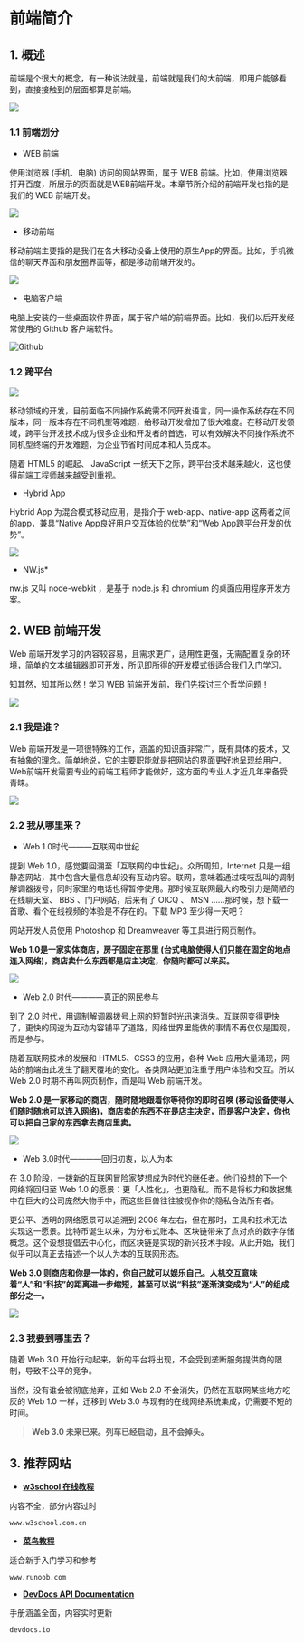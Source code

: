 # 前端简介

## 1. 概述

前端是个很大的概念，有一种说法就是，前端就是我们的大前端，即用户能够看到，直接接触到的层面都算是前端。

![](images/all.png)

### 1.1 前端划分

- WEB 前端

使用浏览器 (手机、电脑) 访问的网站界面，属于 WEB 前端。比如，使用浏览器打开百度，所展示的页面就是WEB前端开发。本章节所介绍的前端开发也指的是我们的 WEB 前端开发。

![](images/baidu.png) 

- 移动前端

移动前端主要指的是我们在各大移动设备上使用的原生App的界面。比如，手机微信的聊天界面和朋友圈界面等，都是移动前端开发的。

![](images/mobile.png)

- 电脑客户端

电脑上安装的一些桌面软件界面，属于客户端的前端界面。比如，我们以后开发经常使用的 Github 客户端软件。

![Github](images/github.png)

### 1.2 跨平台

![](images/huafen.png)

移动领域的开发，目前面临不同操作系统需不同开发语言，同一操作系统存在不同版本，同一版本存在不同机型等难题，给移动开发增加了很大难度。在移动开发领域，跨平台开发技术成为很多企业和开发者的首选，可以有效解决不同操作系统不同机型终端的开发难题，为企业节省时间成本和人员成本。

随着 HTML5 的崛起、 JavaScript 一统天下之际，跨平台技术越来越火，这也使得前端工程师越来越受到重视。

- Hybrid App

Hybrid App 为混合模式移动应用，是指介于 web-app、native-app 这两者之间的app，兼具“Native App良好用户交互体验的优势”和“Web App跨平台开发的优势”。

![](images/12.png)

- NW.js*

nw.js 又叫 node-webkit ，是基于 node.js 和 chromium 的桌面应用程序开发方案。

## 2. WEB 前端开发

Web 前端开发学习的内容较容易，且需求更广，适用性更强，无需配置复杂的环境，简单的文本编辑器即可开发，所见即所得的开发模式很适合我们入门学习。

知其然，知其所以然！学习 WEB 前端开发前，我们先探讨三个哲学问题！

![](images/2.jpg)

### 2.1 我是谁？

Web 前端开发是一项很特殊的工作，涵盖的知识面非常广，既有具体的技术，又有抽象的理念。简单地说，它的主要职能就是把网站的界面更好地呈现给用户。Web前端开发需要专业的前端工程师才能做好，这方面的专业人才近几年来备受青睐。

![](images/3.jpg)

### 2.2 我从哪里来？

- Web 1.0时代———互联网中世纪

提到 Web 1.0，感觉要回溯至「互联网的中世纪」。众所周知，Internet 只是一组静态网站，其中包含大量信息却没有互动内容。联网，意味着通过吱吱乱叫的调制解调器拨号，同时家里的电话也得暂停使用。那时候互联网最大的吸引力是简陋的在线聊天室、 BBS 、门户网站，后来有了 OICQ 、 MSN ……那时候，想下载一首歌、看个在线视频的体验是不存在的。下载 MP3 至少得一天吧？

网站开发人员使用 Photoshop 和 Dreamweaver 等工具进行网页制作。

**Web 1.0是一家实体商店，房子固定在那里 (台式电脑使得人们只能在固定的地点连入网络)，商店卖什么东西都是店主决定，你随时都可以来买。**

![](images/web1.jpg)

- Web 2.0 时代————真正的网民参与

到了 2.0 时代，用调制解调器拨号上网的短暂时光迅速消失。互联网变得更快了，更快的网速为互动内容铺平了道路，网络世界里能做的事情不再仅仅是围观，而是参与。

随着互联网技术的发展和 HTML5、CSS3 的应用，各种 Web 应用大量涌现，网站的前端由此发生了翻天覆地的变化。各类网站更加注重于用户体验和交互。所以 Web 2.0 时期不再叫网页制作，而是叫 Web 前端开发。

**Web 2.0 是一家移动的商店，随时随地跟着你等待你的即时召唤 (移动设备使得人们随时随地可以连入网络)，商店卖的东西不在是店主决定，而是客户决定，你也可以把自己家的东西拿去商店里卖。**

![](images/web1-2.jpg)

<!-- ![](images/web2.jpg) -->

- Web 3.0时代————回归初衷，以人为本

在 3.0 阶段，一拨新的互联网冒险家梦想成为时代的继任者。他们设想的下一个网络将回归至 Web 1.0 的愿景：更「人性化」，也更隐私。而不是将权力和数据集中在巨大的公司庞然大物手中，而这些巨兽往往被视作你的隐私合法所有者。

更公平、透明的网络愿景可以追溯到 2006 年左右，但在那时，工具和技术无法实现这一愿景。比特币诞生以来，为分布式账本、区块链带来了点对点的数字存储概念。这个设想提倡去中心化，而区块链是实现的新兴技术手段。从此开始，我们似乎可以真正去描述一个以人为本的互联网形态。

**Web 3.0 则商店和你是一体的，你自己就可以娱乐自己。人机交互意味着“人”和“科技”的距离进一步缩短，甚至可以说“科技”逐渐演变成为“人”的组成部分之一。**

![](images/web3.png)

### 2.3 我要到哪里去？

随着 Web 3.0 开始行动起来，新的平台将出现，不会受到垄断服务提供商的限制，导致不公平的竞争。

当然，没有谁会被彻底抛弃，正如 Web 2.0 不会消失，仍然在互联网某些地方吃灰的 Web 1.0 一样，迁移到 Web 3.0 与现有的在线网络系统集成，仍需要不短的时间。

>**Web 3.0 未来已来。列车已经启动，且不会掉头。**

## 3. 推荐网站

- **[w3school 在线教程](http://www.w3school.com.cn/)**

内容不全，部分内容过时

`www.w3school.com.cn` 

- **[菜鸟教程](http://www.runoob.com/)**

适合新手入门学习和参考

`www.runoob.com` 

- **[DevDocs API Documentation](http://devdocs.io/)**

手册涵盖全面，内容实时更新

`devdocs.io` 